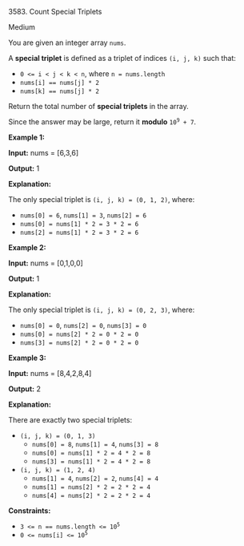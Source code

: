 3583\. Count Special Triplets

Medium

You are given an integer array `nums`.

A **special triplet** is defined as a triplet of indices `(i, j, k)` such that:

*   `0 <= i < j < k < n`, where `n = nums.length`
*   `nums[i] == nums[j] * 2`
*   `nums[k] == nums[j] * 2`

Return the total number of **special triplets** in the array.

Since the answer may be large, return it **modulo** <code>10<sup>9</sup> + 7</code>.

**Example 1:**

**Input:** nums = [6,3,6]

**Output:** 1

**Explanation:**

The only special triplet is `(i, j, k) = (0, 1, 2)`, where:

*   `nums[0] = 6`, `nums[1] = 3`, `nums[2] = 6`
*   `nums[0] = nums[1] * 2 = 3 * 2 = 6`
*   `nums[2] = nums[1] * 2 = 3 * 2 = 6`

**Example 2:**

**Input:** nums = [0,1,0,0]

**Output:** 1

**Explanation:**

The only special triplet is `(i, j, k) = (0, 2, 3)`, where:

*   `nums[0] = 0`, `nums[2] = 0`, `nums[3] = 0`
*   `nums[0] = nums[2] * 2 = 0 * 2 = 0`
*   `nums[3] = nums[2] * 2 = 0 * 2 = 0`

**Example 3:**

**Input:** nums = [8,4,2,8,4]

**Output:** 2

**Explanation:**

There are exactly two special triplets:

*   `(i, j, k) = (0, 1, 3)`
    *   `nums[0] = 8`, `nums[1] = 4`, `nums[3] = 8`
    *   `nums[0] = nums[1] * 2 = 4 * 2 = 8`
    *   `nums[3] = nums[1] * 2 = 4 * 2 = 8`
*   `(i, j, k) = (1, 2, 4)`
    *   `nums[1] = 4`, `nums[2] = 2`, `nums[4] = 4`
    *   `nums[1] = nums[2] * 2 = 2 * 2 = 4`
    *   `nums[4] = nums[2] * 2 = 2 * 2 = 4`

**Constraints:**

*   <code>3 <= n == nums.length <= 10<sup>5</sup></code>
*   <code>0 <= nums[i] <= 10<sup>5</sup></code>